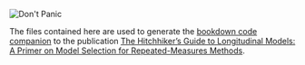![Don't Panic](https://github.com/McCormickNeuro/longitudinal-primer/external/dontPanic.png)

The files contained here are used to generate the [bookdown code companion](https://mccormickneuro.github.io/longitudinal-primer/index.html) to the publication [The Hitchhiker’s Guide to Longitudinal Models: A Primer on Model Selection for Repeated-Measures Methods]().